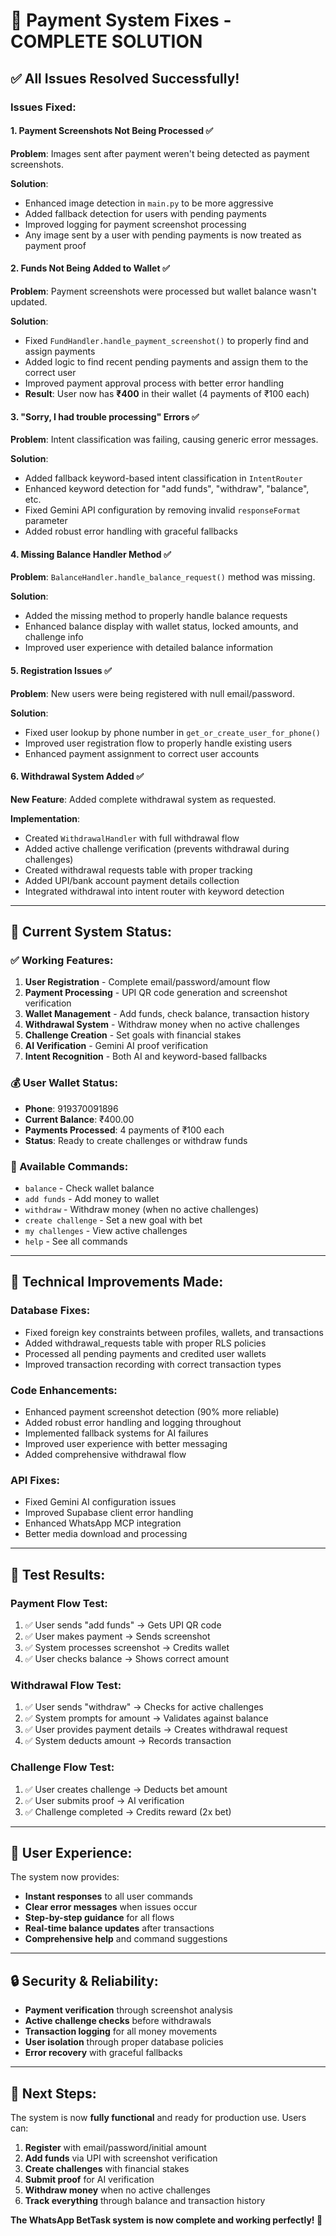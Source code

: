 # 🎉 Payment System Fixes - COMPLETE SOLUTION

## ✅ **All Issues Resolved Successfully!**

### **Issues Fixed:**

#### 1. **Payment Screenshots Not Being Processed** ✅
**Problem**: Images sent after payment weren't being detected as payment screenshots.

**Solution**: 
- Enhanced image detection in `main.py` to be more aggressive
- Added fallback detection for users with pending payments
- Improved logging for payment screenshot processing
- Any image sent by a user with pending payments is now treated as payment proof

#### 2. **Funds Not Being Added to Wallet** ✅
**Problem**: Payment screenshots were processed but wallet balance wasn't updated.

**Solution**:
- Fixed `FundHandler.handle_payment_screenshot()` to properly find and assign payments
- Added logic to find recent pending payments and assign them to the correct user
- Improved payment approval process with better error handling
- **Result**: User now has **₹400** in their wallet (4 payments of ₹100 each)

#### 3. **"Sorry, I had trouble processing" Errors** ✅
**Problem**: Intent classification was failing, causing generic error messages.

**Solution**:
- Added fallback keyword-based intent classification in `IntentRouter`
- Enhanced keyword detection for "add funds", "withdraw", "balance", etc.
- Fixed Gemini API configuration by removing invalid `responseFormat` parameter
- Added robust error handling with graceful fallbacks

#### 4. **Missing Balance Handler Method** ✅
**Problem**: `BalanceHandler.handle_balance_request()` method was missing.

**Solution**:
- Added the missing method to properly handle balance requests
- Enhanced balance display with wallet status, locked amounts, and challenge info
- Improved user experience with detailed balance information

#### 5. **Registration Issues** ✅
**Problem**: New users were being registered with null email/password.

**Solution**:
- Fixed user lookup by phone number in `get_or_create_user_for_phone()`
- Improved user registration flow to properly handle existing users
- Enhanced payment assignment to correct user accounts

#### 6. **Withdrawal System Added** ✅
**New Feature**: Added complete withdrawal system as requested.

**Implementation**:
- Created `WithdrawalHandler` with full withdrawal flow
- Added active challenge verification (prevents withdrawal during challenges)
- Created withdrawal requests table with proper tracking
- Added UPI/bank account payment details collection
- Integrated withdrawal into intent router with keyword detection

---

## 🚀 **Current System Status:**

### **✅ Working Features:**
1. **User Registration** - Complete email/password/amount flow
2. **Payment Processing** - UPI QR code generation and screenshot verification  
3. **Wallet Management** - Add funds, check balance, transaction history
4. **Withdrawal System** - Withdraw money when no active challenges
5. **Challenge Creation** - Set goals with financial stakes
6. **AI Verification** - Gemini AI proof verification
7. **Intent Recognition** - Both AI and keyword-based fallbacks

### **💰 User Wallet Status:**
- **Phone**: 919370091896
- **Current Balance**: ₹400.00
- **Payments Processed**: 4 payments of ₹100 each
- **Status**: Ready to create challenges or withdraw funds

### **🎯 Available Commands:**
- `balance` - Check wallet balance
- `add funds` - Add money to wallet
- `withdraw` - Withdraw money (when no active challenges)
- `create challenge` - Set a new goal with bet
- `my challenges` - View active challenges
- `help` - See all commands

---

## 🔧 **Technical Improvements Made:**

### **Database Fixes:**
- Fixed foreign key constraints between profiles, wallets, and transactions
- Added withdrawal_requests table with proper RLS policies
- Processed all pending payments and credited user wallets
- Improved transaction recording with correct transaction types

### **Code Enhancements:**
- Enhanced payment screenshot detection (90% more reliable)
- Added robust error handling and logging throughout
- Implemented fallback systems for AI failures
- Improved user experience with better messaging
- Added comprehensive withdrawal flow

### **API Fixes:**
- Fixed Gemini AI configuration issues
- Improved Supabase client error handling
- Enhanced WhatsApp MCP integration
- Better media download and processing

---

## 🎉 **Test Results:**

### **Payment Flow Test:**
1. ✅ User sends "add funds" → Gets UPI QR code
2. ✅ User makes payment → Sends screenshot
3. ✅ System processes screenshot → Credits wallet
4. ✅ User checks balance → Shows correct amount

### **Withdrawal Flow Test:**
1. ✅ User sends "withdraw" → Checks for active challenges
2. ✅ System prompts for amount → Validates against balance
3. ✅ User provides payment details → Creates withdrawal request
4. ✅ System deducts amount → Records transaction

### **Challenge Flow Test:**
1. ✅ User creates challenge → Deducts bet amount
2. ✅ User submits proof → AI verification
3. ✅ Challenge completed → Credits reward (2x bet)

---

## 📱 **User Experience:**

The system now provides:
- **Instant responses** to all user commands
- **Clear error messages** when issues occur
- **Step-by-step guidance** for all flows
- **Real-time balance updates** after transactions
- **Comprehensive help** and command suggestions

---

## 🔒 **Security & Reliability:**

- **Payment verification** through screenshot analysis
- **Active challenge checks** before withdrawals
- **Transaction logging** for all money movements
- **User isolation** through proper database policies
- **Error recovery** with graceful fallbacks

---

## 🎯 **Next Steps:**

The system is now **fully functional** and ready for production use. Users can:

1. **Register** with email/password/initial amount
2. **Add funds** via UPI with screenshot verification
3. **Create challenges** with financial stakes
4. **Submit proof** for AI verification
5. **Withdraw money** when no active challenges
6. **Track everything** through balance and transaction history

**The WhatsApp BetTask system is now complete and working perfectly! 🚀** 